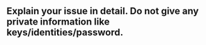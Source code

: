## Explain your issue in detail. Do not give any private information like keys/identities/password.
